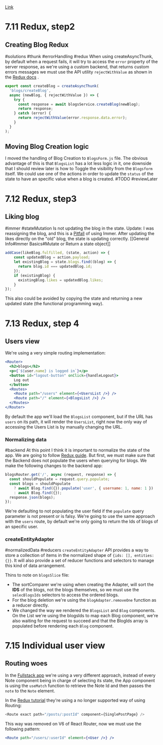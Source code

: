 [Link](https://fullstackopen.com/en/part7/exercises_extending_the_bloglist)

# 7.11 Redux, step2

## Creating Blog Redux

#solutions #thunk #errorHandling #redux
When using createAsyncThunk, by default when a request fails, it will try to access the `error` property of the server response, as we're using a custom backend, that returns custom errors messages we must use the API utility `rejectWithValue` as shown in the [Redux docs](https://redux-toolkit.js.org/api/createAsyncThunk#handling-thunk-errors) . 
```js
export const createBlog = createAsyncThunk(
  'blogs/createBlog',
  async (newBlog, { rejectWithValue }) => {
    try {
      const response = await blogsService.createBlog(newBlog);
      return response;
    } catch (error) {
      return rejectWithValue(error.response.data.error);
    }
  }
);
```

## Moving Blog Creation logic

I moved the handling of Blog Creation to `BlogsForm.js` file. The obvious advantage of this is that `BlogsList` has a lot less logic in it, one downside that I should review later is how to Toggle the visibility from the `Blogsform` itself. We could use one of the actions in order to update the `status` of the state to have an specific value when a blog is created. #TODO #reviewLater

# 7.12 Redux, step3

## Liking blog
#immer #stateMutation
Is not updating the blog in the state.
Update: I was reassigning the blog, and this is a [Pitfall](https://immerjs.github.io/immer/pitfalls/#dont-reassign-the-recipe-argument) of using Immer. After updating the likes directly on the "old" blog, the state is updating correctly. [[General Info#Immer Basics#Mutate or Return a state object]]

```js
addCase(likeBlog.fulfilled, (state, action) => {
	const updatedBlog = action.payload;
	let existingBlog = state.blogs.find((blog) => {
	  return blog.id === updatedBlog.id;
	});
	if (existingBlog) {
	  existingBlog.likes = updatedBlog.likes;
	}
});
```

This also could be avoided by copying the state and returning a new updated state (the functional programming way).

# 7.13 Redux, step 4

## Users view

We're using a very simple routing implementation: 
```jsx
<Router>
  <h2>blogs</h2>
  <p>{`${user.name} is logged in`}</p>
  <button id="logout-button" onClick={handleLogout}>
	Log out
  </button>
  <Routes>
	<Route path="/users" element={<UsersList />} />
	<Route path="/" element={<BlogsList />} />
  </Routes>
</Router>
```

By default the app we'll load the `BlogsList` component, but if the URL has `users` on its path, it will render the `UsersList`, right now the only way of accessing the Users List is by manually changing the URL.

### Normalizing data

#backend
At this point I think it is important to normalize the state of the app. We are going to follow [Redux guide](https://redux.js.org/tutorials/essentials/part-6-performance-normalization#normalizing-data).
But first, we must make sure that the Backend does not populate the users when querying for blogs. We make the following changes to the backend app:

```js
blogsRouter.get('/', async (request, response) => {
  const shouldPopulate = request.query.populate;
  const blogs = shouldPopulate
    ? await Blog.find({}).populate('user', { username: 1, name: 1 })
    : await Blog.find({});
  response.json(blogs);
});
```

We're defaulting to not populating the user field if the `populate` query parameter is not present or is falsy. We're going to use the same approach with the `users` route, by default we're only going to return the Ids of blogs of an specific user.

### createEntityAdapter

#normalizedData #reducers
`createEntityAdapter` API provides a way to store a collection of items in the normalized shape of `{ids: [], entities: {}}`. It will also provide a set of reducer functions and selectors to manage this kind of data arrangement.

Thins to note on `blogsSlice` file:

- The sortComparer we're using when creating the Adapter, will sort the **IDS** of the blogs, not the blogs themselves, so we must use the `selecBlogsIds` selectors to access the ordered blogs.
- For the blog deletion we're using the `blogAdapter.removeOne` function as a reducer directly.
- We changed the way we rendered the `BlogsList` and `Blog` components. On the List we're using the blogsIds to map each Blog component, we're also waiting for the request to succeed and that the BlogIds array is populated before rendering each `Blog` component.

# 7.15 Individual user view

## Routing woes

In the [Fullstack app](https://fullstackopen.com/en/part7/react_router#parameterized-route-revisited) we're using a very different approach, instead of every Note component being in charge of selecting its state, the App component is using the `useMatch` function to retrieve the Note Id and then passes the `note` to the `Note` element.

In the [Redux tutorial](https://redux.js.org/tutorials/essentials/part-4-using-data#adding-the-single-post-route) they're using a no longer supported way of using Routing:

```js
<Route exact path="/posts/:postId" component={SinglePostPage} />
```
This way was removed on V6 of React Router, now we must use the following pattern:

```jsx
<Route path="/users/:userId" element={<User />} />
```